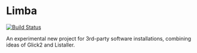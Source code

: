 Limba
==============
[![Build Status](https://travis-ci.org/ximion/limba.svg?branch=master)](https://travis-ci.org/ximion/limba)

An experimental new project for 3rd-party software installations, combining ideas
of Glick2 and Listaller.
